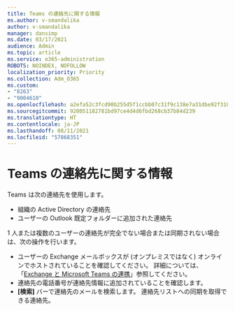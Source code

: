 ```yaml
---
title: Teams の連絡先に関する情報
ms.author: v-smandalika
author: v-smandalika
manager: dansimp
ms.date: 03/17/2021
audience: Admin
ms.topic: article
ms.service: o365-administration
ROBOTS: NOINDEX, NOFOLLOW
localization_priority: Priority
ms.collection: Adm_O365
ms.custom:
- "8263"
- "9004610"
ms.openlocfilehash: a2efa52c3fcd90b255d5f1ccbb07c31f9c138e7a31dbe92f318418fb1643601d
ms.sourcegitcommit: 920051182781bd97ce4d4d6fbd268cb37b84d239
ms.translationtype: HT
ms.contentlocale: ja-JP
ms.lasthandoff: 08/11/2021
ms.locfileid: "57868351"
---
```

# <a name="information-about-teams-contacts"></a>Teams の連絡先に関する情報

Teams は次の連絡先を使用します。

- 組織の Active Directory の連絡先
- ユーザーの Outlook 既定フォルダーに追加された連絡先

1 人または複数のユーザーの連絡先が完全でない場合または同期されない場合は、次の操作を行います。

- ユーザーの Exchange メールボックスが (オンプレミスではなく) オンラインでホストされていることを確認してください。 詳細については、「[Exchange と Microsoft Teams の連携](https://docs.microsoft.com/microsoftteams/exchange-teams-interact)」参照してください。
- 連絡先の電話番号が連絡先情報に追加されていることを確認します。
- **[検索]** バーで連絡先のメールを検索します。 連絡先リストへの同期を取得できる連絡先。


